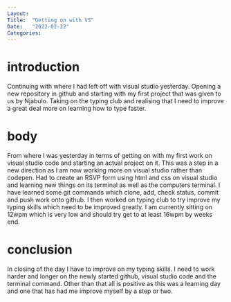 ```yaml
---
Layout:
Title:  "Getting on with VS"
Date:   "2022-02-22"
Categories:
---
```

# introduction
Continuing with where I had left off with visual studio yesterday. Opening a new repository 
in github and starting with my first project that was given to us by Njabulo. Taking on the typing club 
and realising that I need to improve a great deal more on learning how to type faster.   


# body
From where I was yesterday in terms of getting on with my first work on visual studio code and 
starting an actual project on it. This was a step in a new direction as I am now working more on visual studio rather than codepen. Had to create an RSVP form using html and css on visual studio and learning new things on its terminal as well as the computers terminal. I have learned some git commands which clone, add, check status, commit and push work onto github. I then worked on typing club to try improve my typing skills which need to be improved greatly. I am currently sitting on 12wpm which is very low and should try get to at least 16wpm by weeks end.  



# conclusion
In closing of the day I have to improve on my typing skills. I need to work harder and longer on the newly started github, visual studio code and the terminal command. Other than that all is positive as this was a learning day and one that has had me improve myself by a step or two. 